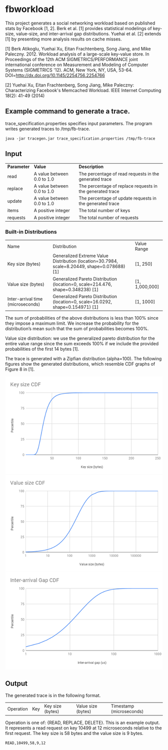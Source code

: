 # fbworkload
This project generates a social networking workload based on published stats by Facebook [1, 2]. Berk et al. [1] provides statistical modelings of key-size, value-size, and inter-arrival gap distributions. Yuehai et al. [2] extends [1] by presenting more analysis results on cache misses.

[1] Berk Atikoglu, Yuehai Xu, Eitan Frachtenberg, Song Jiang, and Mike Paleczny. 2012. Workload analysis of a large-scale key-value store. In Proceedings of the 12th ACM SIGMETRICS/PERFORMANCE joint international conference on Measurement and Modeling of Computer Systems (SIGMETRICS '12). ACM, New York, NY, USA, 53-64. DOI=http://dx.doi.org/10.1145/2254756.2254766

[2] Yuehai Xu, Eitan Frachtenberg, Song Jiang, Mike Paleczny: Characterizing Facebook's Memcached Workload. IEEE Internet Computing 18(2): 41-49 (2014)

## Example command to generate a trace. 
trace_specification.properties specifies input parameters. The program writes generated traces to /tmp/fb-trace.
```
java -jar tracegen.jar trace_specification.properties /tmp/fb-trace
```
## Input
<table>
  <tr>
    <td><strong>Parameter</strong></td>
    <td><strong>Value</strong></td>
    <td><strong>Description</strong></td>
  </tr>
  <tr>
    <td>read</td>
    <td>A value between 0.0 to 1.0</td>
    <td>The percentage of read requests in the generated trace</td>
  </tr>
  <tr>
    <td>replace</td>
    <td>A value between 0.0 to 1.0</td>
    <td>The percentage of replace requests in the generated trace</td>
  </tr>
  <tr>
    <td>update</td>
    <td>A value between 0.0 to 1.0</td>
    <td>The percentage of update requests in the generated trace</td>
  </tr>
  <tr>
    <td>items</td>
    <td>A positive integer</td>
    <td>The total number of keys</td>
  </tr>
  <tr>
    <td>requests</td>
    <td>A positive integer</td>
    <td>The total number of requests</td>
  </tr>
</table>

### Built-in Distributions
<table>
  <tr>
    <td>Name</td>
    <td>Distribution</td>
    <td>Value Range</td>
  </tr>
  <tr>
    <td>Key size (bytes)</td>
    <td>Generalized Extreme Value Distribution (location=30.7984, scale=8.20449, shape=0.078688) [1]</td>
    <td>[1, 250]</td>
  </tr>
  <tr>
    <td>Value size (bytes)</td>
    <td>Generalized Pareto Distribution (location=0, scale=214.476, shape=0.348238) [1]</td>
    <td>[1, 1,000,000]</td>
  </tr>
  <tr>
    <td>Inter-arrival time (microseconds)</td>
    <td>Generalized Pareto Distribution  (location=0, scale=16.0292, shape=0.154971) [1]</td>
    <td>[1, 1000]</td>
  </tr>
</table>

The sum of probabilities of the above distributions is less than 100% since they impose a maximum limit. We increase the probability for the distribution’s mean such that the sum of probabilities becomes 100%. 

Value size distribution: we use the generalized pareto distribution for the entire value range since the sum exceeds 100% if we include the provided probabilities of the first 14 bytes [1].

The trace is generated with a Zipfian distribution (alpha=100). The following figures show the generated distributions, which resemble CDF graphs of Figure 8 in [1].

![Key Size CDF Graph](imgs/KeyCDF.png) 
![Value Size CDF Graph](imgs/ValueCDF.png)
![Inter-arrival Gap CDF Graph](imgs/InterarrivalCDF.png)

## Output
The generated trace is in the following format. 
<table>
  <tr>
    <td>Operation</td>
        <td>Key</td>
        <td>Key size (bytes)</td>
        <td>Value size (bytes)</td>
        <td>Timestamp (microseconds)</td>
  </tr>
</table>
Operation is one of:  {READ, REPLACE, DELETE}. This is an example output. It represents a read request on key 10499 at 12 microseconds relative to the first request. The key size is 58 bytes and the value size is 9 bytes. 

```
READ,10499,58,9,12
```


